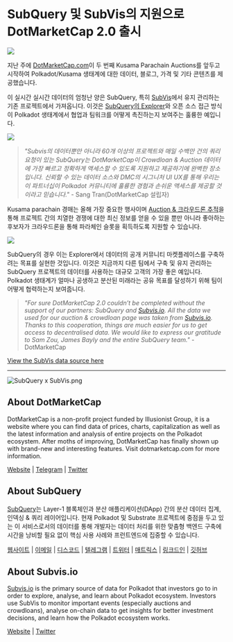 # SubQuery 및 SubVis의 지원으로 DotMarketCap 2.0 출시

![](https://cdn-images-1.medium.com/max/1600/1*fIxEXupCMUaaMsWQbA7zFQ.gif)

지난 주에 [DotMarketCap.com](https://dotmarketcap.com/)이 두 번째 Kusama Parachain Auctions를 앞두고 시작하여 Polkadot/Kusama 생태계에 대한 데이터, 블로그, 가격 및 기타 콘텐츠를 제공했습니다.

이 실시간 실시간 데이터의 엄청난 양은 SubQuery, 특히 [SubVis](https://explorer.subquery.network/subquery/subvis-io/kusama-auction)에서 유지 관리하는 기존 프로젝트에서 가져옵니다. 이것은 [SubQuery의 Explorer](https://explorer.subquery.network/)와 오픈 소스 접근 방식이 Polkadot 생태계에서 협업과 팀워크를 어떻게 촉진하는지 보여주는 훌륭한 예입니다.

![](https://cdn-images-1.medium.com/max/1600/1*-UL84MrIB3TtZBkDPwLMmw.png)

> *"Subvis의 데이터뿐만 아니라 60개 이상의 프로젝트와 매일 수백만 건의 쿼리 요청이 있는 SubQuery는 DotMarketCap이 Crowdloan & Auction 데이터에 가장 빠르고 정확하게 액세스할 수 있도록 지원하고 제공하기에 완벽한 장소입니다. 신뢰할 수 있는 데이터 소스와 DMC의 시그니처 UI UX를 통해 우리는 이 파트너십이 Polkadot 커뮤니티에 훌륭한 경험과 손쉬운 액세스를 제공할 것이라고 믿습니다."* - Sang Tran(DotMarketCap 설립자)

Kusama parachain 경매는 올해 가장 중요한 행사이며 [Auction & 크라우드론 추적](https://dotmarketcap.com/auction)을 통해 프로젝트 간의 치열한 경쟁에 대한 최신 정보를 얻을 수 있을 뿐만 아니라 좋아하는 후보자가 크라우드론을 통해 파라체인 슬롯을 획득하도록 지원할 수 있습니다.

![](https://cdn-images-1.medium.com/max/1600/1*n_y-1CUv1BcU2bzCs15djA.png)

SubQuery의 경우 이는 Explorer에서 데이터의 공개 커뮤니티 마켓플레이스를 구축하려는 목표를 실현한 것입니다. 이것은 지금까지 다른 팀에서 구축 및 유지 관리하는 SubQuery 프로젝트의 데이터를 사용하는 대규모 고객의 가장 좋은 예입니다. Polkadot 생태계가 얼마나 공생하고 분산된 미래라는 공유 목표를 달성하기 위해 팀이 어떻게 협력하는지 보여줍니다.

> *"For sure DotMarketCap 2.0 couldn’t be completed without the support of our partners: SubQuery and [Subvis.io](http://subvis.io/). All the data we used for our auction & crowdloan page was taken from [Subvis.io](http://subvis.io/). Thanks to this cooperation, things are much easier for us to get access to decentralised data. We would like to express our gratitude to Sam Zou, James Bayly and the entire SubQuery team."* - DotMarketCap

[View the SubVis data source here](https://explorer.subquery.network/subquery/subvis-io/kusama-auction)

---

![SubQuery x SubVis.png](https://cdn-images-1.medium.com/max/1600/1*ZOtmJdlgr-5H4BAt2gVKLw.png)

## **About DotMarketCap**

DotMarketCap is a non-profit project funded by Illusionist Group, it is a website where you can find data of prices, charts, capitalization as well as the latest information and analysis of entire projects on the Polkadot ecosystem. After moths of improving, DotMarketCap has finally shown up with brand-new and interesting features. Visit dotmarketcap.com for more information.

[Website](http://dotmarketcap.com/) | [Telegram](https://t.me/DotMarketCap_ANN) | [Twitter](https://twitter.com/DotMarketCap?ref_src=twsrc%5Egoogle%7Ctwcamp%5Eserp%7Ctwgr%5Eauthor)

## **About SubQuery**

[SubQuery](https://subquery.network/)는 Layer-1 블록체인과 분산 애플리케이션(DApp) 간의 분산 데이터 집계, 인덱싱 & 쿼리 레이어입니다. 현재 Polkadot 및 Substrate 프로젝트에 중점을 두고 있는 이 서비스로서의 데이터를 통해 개발자는 데이터 처리를 위한 맞춤형 백엔드 구축에 시간을 낭비할 필요 없이 핵심 사용 사례와 프런트엔드에 집중할 수 있습니다.

[웹사이트](https://subquery.network/) | [이메일](mailto:hello@subquery.network) | [디스코드](https://discord.com/invite/78zg8aBSMG) | [텔레그램](https://t.me/subquerynetwork) | [트위터](https://twitter.com/subquerynetwork) | [매트릭스](https://matrix.to/#/#subquery:matrix.org) | [링크드인](https://www.linkedin.com/company/subquery) | [깃허브](https://github.com/subquery)

## **About Subvis.io**

[Subvis.io](https://dotmarketcap.com/blog-detail/541/Subvis.io) is the primary source of data for Polkadot that investors go to in order to explore, analyse, and learn about Polkadot ecosystem. Investors use SubVis to monitor important events (especially auctions and crowdloans), analyse on-chain data to get insights for better investment decisions, and learn how the Polkadot ecosystem works.

[Website](https://www.subvis.io/) | [Twitter](https://twitter.com/subvisioapp)
